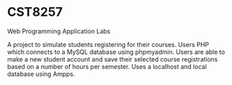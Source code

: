 # CST8257
Web Programming Application Labs

A project to simulate students registering for their courses. Users PHP which connects to a MySQL database using phpmyadmin. 
Users are able to make a new student account and save their selected course registrations based on a number of hours per semester.
Uses a localhost and local database using Ampps.
